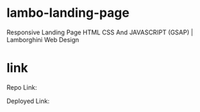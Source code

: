 # lambo-landing-page
Responsive Landing Page HTML CSS And JAVASCRIPT (GSAP) | Lamborghini Web Design

# link
Repo Link:

Deployed Link: